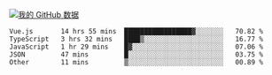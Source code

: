 [![我的 GitHub 数据](https://github-readme-stats.vercel.app/api?username=unbrain&?theme=dark)]()

<!--START_SECTION:waka-->
```text
Vue.js       14 hrs 55 mins  █████████████████▓░░░░░░░   70.82 % 
TypeScript   3 hrs 32 mins   ████▒░░░░░░░░░░░░░░░░░░░░   16.77 % 
JavaScript   1 hr 29 mins    █▓░░░░░░░░░░░░░░░░░░░░░░░   07.06 % 
JSON         47 mins         █░░░░░░░░░░░░░░░░░░░░░░░░   03.75 % 
Other        11 mins         ▒░░░░░░░░░░░░░░░░░░░░░░░░   00.89 % 
```
<!--END_SECTION:waka-->
